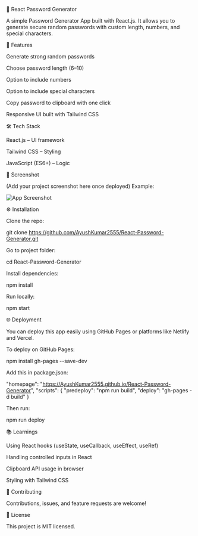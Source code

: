 🔑 React Password Generator

A simple Password Generator App built with React.js.
It allows you to generate secure random passwords with custom length, numbers, and special characters.

🚀 Features

Generate strong random passwords

Choose password length (6–10)

Option to include numbers

Option to include special characters

Copy password to clipboard with one click

Responsive UI built with Tailwind CSS

🛠️ Tech Stack

React.js – UI framework

Tailwind CSS – Styling

JavaScript (ES6+) – Logic

📸 Screenshot

(Add your project screenshot here once deployed)
Example:

![App Screenshot](./screenshot.png)

⚙️ Installation

Clone the repo:

git clone https://github.com/AyushKumar2555/React-Password-Generator.git


Go to project folder:

cd React-Password-Generator


Install dependencies:

npm install


Run locally:

npm start

🌐 Deployment

You can deploy this app easily using GitHub Pages or platforms like Netlify and Vercel.

To deploy on GitHub Pages:

npm install gh-pages --save-dev


Add this in package.json:

"homepage": "https://AyushKumar2555.github.io/React-Password-Generator",
"scripts": {
  "predeploy": "npm run build",
  "deploy": "gh-pages -d build"
}


Then run:

npm run deploy

📚 Learnings

Using React hooks (useState, useCallback, useEffect, useRef)

Handling controlled inputs in React

Clipboard API usage in browser

Styling with Tailwind CSS

🤝 Contributing

Contributions, issues, and feature requests are welcome!

📄 License

This project is MIT licensed.
